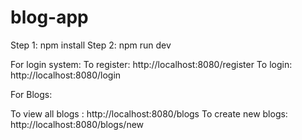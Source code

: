 # blog-app
Step 1: npm install
Step 2: npm run dev

For login system:
To register: http://localhost:8080/register
To login: http://localhost:8080/login


For Blogs:

To view all blogs : http://localhost:8080/blogs
To create new blogs: http://localhost:8080/blogs/new
